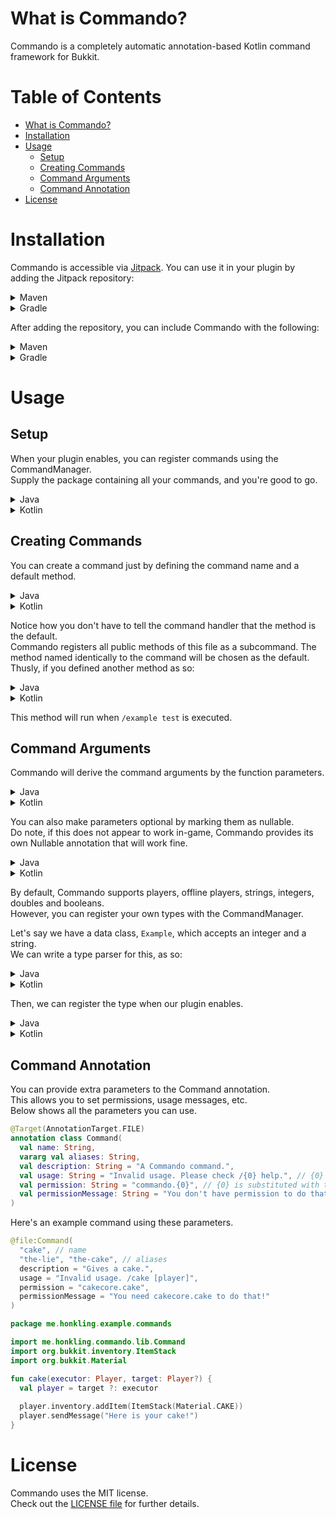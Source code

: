 # What is Commando?

Commando is a completely automatic annotation-based Kotlin command framework for Bukkit.

# Table of Contents
- [What is Commando?](#what-is-commando)
- [Installation](#installation)
- [Usage](#usage)
    - [Setup](#setup)
    - [Creating Commands](#creating-commands)
    - [Command Arguments](#command-arguments)
    - [Command Annotation](#command-annotation)
- [License](#license)

# Installation

Commando is accessible via [Jitpack](https://jitpack.io). You can use it in your plugin by adding the Jitpack repository:

<details>
    <summary>Maven</summary>

```xml
<repository>
    <id>jitpack.io</id>
    <url>https://jitpack.io</url>
</repository>
```
</details>

<details>
    <summary>Gradle</summary>

```groovy
repositories {
    maven { url 'https://jitpack.io' }
}
```
</details>

After adding the repository, you can include Commando with the following:

<details>
    <summary>Maven</summary>

```xml
<dependency>
    <groupId>com.github.honkling</groupId>
    <artifactId>commando</artifactId>
    <version>master-SNAPSHOT</version>
</dependency>
```
</details>

<details>
    <summary>Gradle</summary>

```groovy
dependencies {
    implementation 'com.github.honkling:commando:master-SNAPSHOT'
}
```
</details>

# Usage

## Setup

When your plugin enables, you can register commands using the CommandManager.<br>
Supply the package containing all your commands, and you're good to go.

<details>
  <summary>Java</summary>

```java
@Override
public void onEnable() {
    CommandManager commandManager = new CommandManager(this);
    commandManager.registerCommands("me.honkling.example.commands");
}
```
</details>
<details>
  <summary>Kotlin</summary>

```kt
override fun onEnable() {
    val commandManager = CommandManager(this)
    commandManager.registerCommands("me.honkling.example.commands")
}
```
</details>

## Creating Commands

You can create a command just by defining the command name and a default method.

<details>
<summary>Java</summary>

```java

package me.honkling.example.commands;

import me.honkling.commando.lib.Command;

@Command("example")
public class Example {
    public static void example(Player executor) {
        executor.sendMessage("hello world!");
    }
}
```
</details>
<details>
<summary>Kotlin</summary>

```kt
@file:Command("example")

package me.honkling.example.commands

import me.honkling.commando.lib.Command

fun example(executor: Player) {
    executor.sendMessage("hello world!")
}
```
</details>

Notice how you don't have to tell the command handler that the method is the default.<br>
Commando registers all public methods of this file as a subcommand. The method named identically to the command will be chosen as the default.<br>
Thusly, if you defined another method as so:

<details>
<summary>Java</summary>

```java
public static void test(Player executor) {
    executor.sendMessage("Test passing");
}
```
</details>
<details>
<summary>Kotlin</summary>

```kt
fun test(executor: Player) {
    executor.sendMessage("Test passing")
}
```
</details>

This method will run when `/example test` is executed.

## Command Arguments

Commando will derive the command arguments by the function parameters.

<details>
<summary>Java</summary>

```java
// This command is defined by Commando as /example test (player)
public static void test(Player executor, Player target) {
    target.sendMessage("Hello from ${executor.name}!");
    executor.sendMessage("Said hello to ${target.name}!");
}
```
</details>
<details>
<summary>Kotlin</summary>

```kt
// This command is defined by Commando as /example test (player)
fun test(executor: Player, target: Player) {
    target.sendMessage("Hello from ${executor.name}!")
    executor.sendMessage("Said hello to ${target.name}!")
}
```
</details>

You can also make parameters optional by marking them as nullable.<br>
Do note, if this does not appear to work in-game, Commando provides its own Nullable annotation that will work fine.
<details>
<summary>Java</summary>

```java
public static void test(Player executor, Player target, @Nullable int target) {
    target.sendMessage("Hello from ${executor.name}! (x${amount ?: 1})")
    executor.sendMessage("Said hello to ${target.name}!")
}
```
</details>
<details>
<summary>Kotlin</summary>

```kt
fun test(executor: Player, target: Player, amount: Int?) {
    target.sendMessage("Hello from ${executor.name}! (x${amount ?: 1})")
    executor.sendMessage("Said hello to ${target.name}!")
}
```
</details>

By default, Commando supports players, offline players, strings, integers, doubles and booleans.<br>
However, you can register your own types with the CommandManager.

Let's say we have a data class, `Example`, which accepts an integer and a string.<br>
We can write a type parser for this, as so:
<details>
<summary>Java</summary>

```java
package me.honkling.example.types;

import me.honkling.example.lib.Example;

public class ExampleType implements Type<Example> {
  // Takes an input string, parses it, and returns an Example
  // NOTE: 'input' is the rest of the args concatenated together, in case you want to occupy multiple arguments.
  @Override
  public Example match(String input) {
    String[] chunks = input.split(" ")[0].split(":");
    int integer = Integer.parseInt(chunks[0]);
    String str = chunks[1];

    return Example(integer, str);
  }

  // Tests if an input could be parsed as an Example
  // NOTE: 'input' is the rest of the args concatenated together, in case you want to occupy multiple arguments.
  @Override
  public boolean matches(String input) {
    return input.matches("^(\\d+):\\S+");
  }

  // Returns a list of tab completions for Example
  @Override
  public List<String> complete(String input) {
    List<String> suggestions = new ArrayList<>();
    String first = input.split(" ")[0];
    
    if (!first.contains(":")) {
      suggestions.add(String.format("%s:", first));
      return suggestions;
    }

    return suggestions;
  }
}
```
</details>
<details>
<summary>Kotlin</summary>

```kt
package me.honkling.example.types

import me.honkling.example.lib.Example

object ExampleType : Type<Example> {
    // Takes an input string, parses it, and returns an Example
    // NOTE: 'input' is the rest of the args concatenated together, in case you want to occupy multiple arguments.
    override fun match(input: String): Example {
        val chunks = input.split(" ")[0].split(":")
        val int = chunks[0].toInt()
        val str = chunks[1]
        
        return Example(int, str)
    }
    
    // Tests if an input could be parsed as an Example
    // NOTE: 'input' is the rest of the args concatenated together, in case you want to occupy multiple arguments.
    override fun matches(input: String): Boolean {
        return input.matches(Regex("^(\\d+):\\S+"))
    }
    
    // Returns a list of tab completions for Example
    override fun complete(input: String): List<String> {
        val first = input.split(" ")[0]
        
        if (!first.contains(":"))
            return listOf("$first:")
        
        return emptyList()
    }
}
```
</details>

Then, we can register the type when our plugin enables.
<details>
<summary>Java</summary>

```kt
commandManager.getTypes().put(Example.class, new ExampleType());
```
</details>
<details>
<summary>Kotlin</summary>

```kt
commandManager.types[Example::class.java] = ExampleType
```
</details>

## Command Annotation

You can provide extra parameters to the Command annotation.<br>
This allows you to set permissions, usage messages, etc.<br>
Below shows all the parameters you can use.
```kt
@Target(AnnotationTarget.FILE)
annotation class Command(
  val name: String,
  vararg val aliases: String,
  val description: String = "A Commando command.",
  val usage: String = "Invalid usage. Please check /{0} help.", // {0} is substituted with the command name
  val permission: String = "commando.{0}", // {0} is substituted with the command name
  val permissionMessage: String = "You don't have permission to do that."
)
```

Here's an example command using these parameters.
```kt
@file:Command(
  "cake", // name
  "the-lie", "the-cake", // aliases
  description = "Gives a cake.",
  usage = "Invalid usage. /cake [player]",
  permission = "cakecore.cake",
  permissionMessage = "You need cakecore.cake to do that!"
)

package me.honkling.example.commands

import me.honkling.commando.lib.Command
import org.bukkit.inventory.ItemStack
import org.bukkit.Material

fun cake(executor: Player, target: Player?) {
  val player = target ?: executor
  
  player.inventory.addItem(ItemStack(Material.CAKE))
  player.sendMessage("Here is your cake!")
}
```

# License

Commando uses the MIT license.<br>
Check out the [LICENSE file](./LICENSE) for further details.
